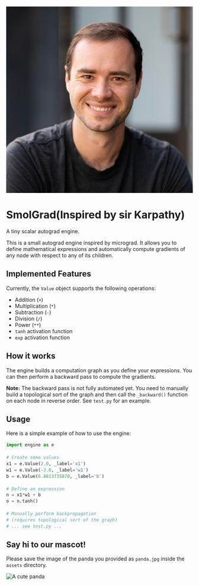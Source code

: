 ![Andrej Karpathy](assets/Pasted%20image.png)

# SmolGrad(Inspired by sir Karpathy)

A tiny scalar autograd engine.

This is a small autograd engine inspired by micrograd. It allows you to define mathematical expressions and automatically compute gradients of any node with respect to any of its children.

## Implemented Features

Currently, the `Value` object supports the following operations:

- Addition (`+`)
- Multiplication (`*`)
- Subtraction (`-`)
- Division (`/`)
- Power (`**`)
- `tanh` activation function
- `exp` activation function

## How it works

The engine builds a computation graph as you define your expressions. You can then perform a backward pass to compute the gradients.

**Note:** The backward pass is not fully automated yet. You need to manually build a topological sort of the graph and then call the `_backward()` function on each node in reverse order. See `test.py` for an example.

## Usage

Here is a simple example of how to use the engine:

```python
import engine as e

# Create some values
x1 = e.Value(2.0, _label='x1')
w1 = e.Value(-3.0, _label='w1')
b = e.Value(6.8813735870, _label='b')

# Define an expression
n = x1*w1 + b
o = n.tanh()

# Manually perform backpropagation
# (requires topological sort of the graph)
# ... see test.py ...
```

## Say hi to our mascot!

Please save the image of the panda you provided as `panda.jpg` inside the `assets` directory.

![A cute panda](assets/panda.jpg) 
